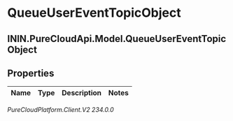 # QueueUserEventTopicObject

## ININ.PureCloudApi.Model.QueueUserEventTopicObject

## Properties

|Name | Type | Description | Notes|
|------------ | ------------- | ------------- | -------------|



_PureCloudPlatform.Client.V2 234.0.0_
